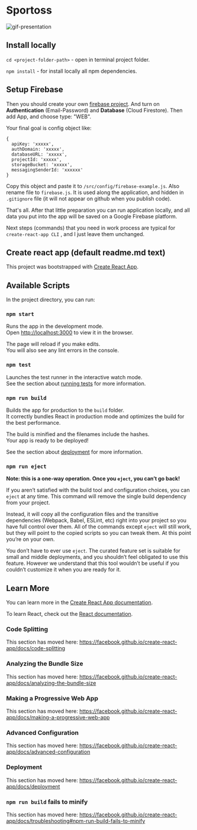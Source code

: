 # Sportoss

![gif-presentation](https://user-images.githubusercontent.com/1222611/93039496-54dfef80-f650-11ea-98fd-ca44e2358ab7.gif)

## Install locally

`cd <project-folder-path>` - open in terminal project folder.

`npm install` - for install locally all npm dependencies.

## Setup Firebase

Then you should create your own [firebase project](https://console.firebase.google.com/). And turn on **Authentication** (Email-Password) and **Database** (Cloud Firestore). Then add App, and choose type: "WEB".

Your final goal is config object like:

```
{
  apiKey: 'xxxxx',
  authDomain: 'xxxxx',
  databaseURL: 'xxxxx',
  projectId: 'xxxxx',
  storageBucket: 'xxxxx',
  messagingSenderId: 'xxxxxx'
}
```

Copy this object and paste it to `/src/config/firebase-example.js`. Also rename file to `firebase.js`. It is used along the application, and hidden in `.gitignore` file (it will not appear on github when you publish code).

That's all. After that little preparation you can run application locally, and all data you put into the app will be saved on a Google Firebase platform.

Next steps (commands) that you need in work process are typical for `create-react-app CLI` , and I just leave them unchanged.

## Create react app (default readme.md text)

This project was bootstrapped with [Create React App](https://github.com/facebook/create-react-app).

## Available Scripts

In the project directory, you can run:

### `npm start`

Runs the app in the development mode.<br>
Open [http://localhost:3000](http://localhost:3000) to view it in the browser.

The page will reload if you make edits.<br>
You will also see any lint errors in the console.

### `npm test`

Launches the test runner in the interactive watch mode.<br>
See the section about [running tests](https://facebook.github.io/create-react-app/docs/running-tests) for more information.

### `npm run build`

Builds the app for production to the `build` folder.<br>
It correctly bundles React in production mode and optimizes the build for the best performance.

The build is minified and the filenames include the hashes.<br>
Your app is ready to be deployed!

See the section about [deployment](https://facebook.github.io/create-react-app/docs/deployment) for more information.

### `npm run eject`

**Note: this is a one-way operation. Once you `eject`, you can’t go back!**

If you aren’t satisfied with the build tool and configuration choices, you can `eject` at any time. This command will remove the single build dependency from your project.

Instead, it will copy all the configuration files and the transitive dependencies (Webpack, Babel, ESLint, etc) right into your project so you have full control over them. All of the commands except `eject` will still work, but they will point to the copied scripts so you can tweak them. At this point you’re on your own.

You don’t have to ever use `eject`. The curated feature set is suitable for small and middle deployments, and you shouldn’t feel obligated to use this feature. However we understand that this tool wouldn’t be useful if you couldn’t customize it when you are ready for it.

## Learn More

You can learn more in the [Create React App documentation](https://facebook.github.io/create-react-app/docs/getting-started).

To learn React, check out the [React documentation](https://reactjs.org/).

### Code Splitting

This section has moved here: https://facebook.github.io/create-react-app/docs/code-splitting

### Analyzing the Bundle Size

This section has moved here: https://facebook.github.io/create-react-app/docs/analyzing-the-bundle-size

### Making a Progressive Web App

This section has moved here: https://facebook.github.io/create-react-app/docs/making-a-progressive-web-app

### Advanced Configuration

This section has moved here: https://facebook.github.io/create-react-app/docs/advanced-configuration

### Deployment

This section has moved here: https://facebook.github.io/create-react-app/docs/deployment

### `npm run build` fails to minify

This section has moved here: https://facebook.github.io/create-react-app/docs/troubleshooting#npm-run-build-fails-to-minify
